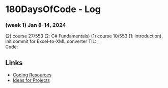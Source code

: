 # 180DaysOfCode - Log


### (week 1) Jan 8-14, 2024
(2) course 27/553 (2: C# Fundamentals)
(1) course 10/553 (1: Introduction), init commit for Excel-to-XML converter
TIL: [](), []()  
Code:  


## Links
* [Coding Resources](resources-programming.md)  
* [Ideas for Projects](ideas-for-projects.md)
